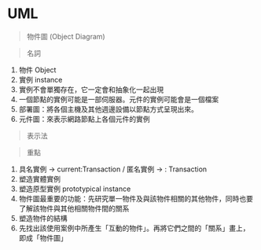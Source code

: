 

# UML
> 物件圖 (Object Diagram)

> 名詞
1. 物件 Object
2. 實例 instance
3. 實例不會單獨存在，它一定會和抽象化一起出現
4. 一個節點的實例可能是一部伺服器。元件的實例可能會是一個檔案
5. 部署圖：將各個主機及其他週邊設備以節點方式呈現出來。
6. 元件圖：來表示網路節點上各個元件的實例

> 表示法

> 重點
1. 具名實例 -> current:Transaction / 匿名實例 -> : Transaction
2. 塑造實體實例
3. 塑造原型實例 prototypical instance 
4. 物件圖最重要的功能：先研究單一物件及與該物件相關的其他物件，同時也要了解該物件與其他相關物件間的關系
5. 塑造物件的結構
6. 先找出該使用案例中所產生「互動的物件」。再將它們之間的「關系」畫上，即成「物件圖」


